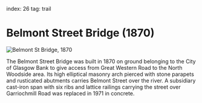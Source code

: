 index: 26
tag: trail

# Belmont Street Bridge (1870)

![Belmont St Bridge, 1870](images/belmont-st-bridge.jpg)

The Belmont Street Bridge was built in 1870 on ground
belonging to the City of Glasgow Bank to give access
from Great Western Road to the North Woodside area.
Its high elliptical masonry arch pierced with stone
parapets and rusticated abutments carries Belmont
Street over the river. A subsidiary cast-iron span with six
ribs and lattice railings carrying the street over
Garriochmill Road was replaced in 1971 in concrete.
